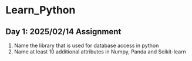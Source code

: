 # Learn_Python
## Day 1: 2025/02/14 Assignment
1. Name the library that is used for database access in python
2. Name at least 10 additional attributes in Numpy, Panda and Scikit-learn
